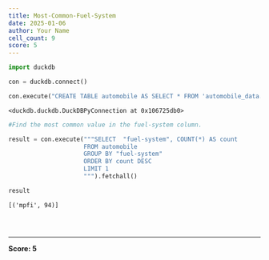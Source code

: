 ```yaml
---
title: Most-Common-Fuel-System
date: 2025-01-06
author: Your Name
cell_count: 9
score: 5
---
```


```python
import duckdb
```


```python
con = duckdb.connect()
```


```python
con.execute("CREATE TABLE automobile AS SELECT * FROM 'automobile_data.csv'")
```




    <duckdb.duckdb.DuckDBPyConnection at 0x106725db0>




```python
#Find the most common value in the fuel-system column.
```


```python
result = con.execute("""SELECT  "fuel-system", COUNT(*) AS count
                     FROM automobile
                     GROUP BY "fuel-system"
                     ORDER BY count DESC
                     LIMIT 1
                     """).fetchall()
```


```python
result
```




    [('mpfi', 94)]




```python

```


```python

```


```python

```


---
**Score: 5**
